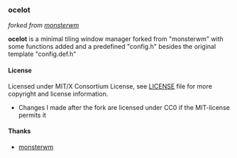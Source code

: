 ### ocelot
*forked from [monsterwm](https://github.com/c00kiemon5ter/monsterwm)*

**ocelot** is a minimal tiling window manager forked from "monsterwm" with
some functions added and a predefined "config.h" besides the original template
"config.def.h"

#### License
Licensed under MIT/X Consortium License, see [LICENSE][law] file for more
copyright and license information.
- Changes I made after the fork are licensed under CC0 if the MIT-license
permits it

  [law]: https://raw.github.com/c00kiemon5ter/monsterwm/master/LICENSE

#### Thanks
- [monsterwm](https://github.com/c00kiemon5ter/monsterwm)


